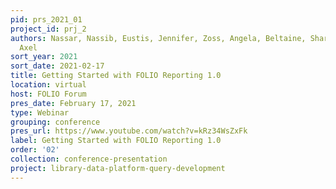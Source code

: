 ```yaml
---
pid: prs_2021_01
project_id: prj_2
authors: Nassar, Nassib, Eustis, Jennifer, Zoss, Angela, Beltaine, Sharon, and Dörrer,
  Axel
sort_year: 2021
sort_date: 2021-02-17
title: Getting Started with FOLIO Reporting 1.0
location: virtual
host: FOLIO Forum
pres_date: February 17, 2021
type: Webinar
grouping: conference
pres_url: https://www.youtube.com/watch?v=kRz34WsZxFk
label: Getting Started with FOLIO Reporting 1.0
order: '02'
collection: conference-presentation
project: library-data-platform-query-development
---
```

